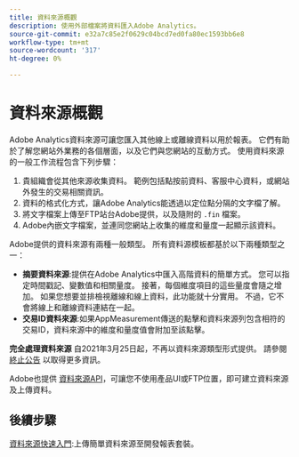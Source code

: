 ```yaml
---
title: 資料來源概觀
description: 使用外部檔案將資料匯入Adobe Analytics。
source-git-commit: e32a7c85e2f0629c04bcd7ed0fa80ec1593bb6e8
workflow-type: tm+mt
source-wordcount: '317'
ht-degree: 0%

---
```


# 資料來源概觀

Adobe Analytics資料來源可讓您匯入其他線上或離線資料以用於報表。 它們有助於了解您網站外業務的各個層面，以及它們與您網站的互動方式。 使用資料來源的一般工作流程包含下列步驟：

1. 貴組織會從其他來源收集資料。 範例包括點按前資料、客服中心資料，或網站外發生的交易相關資訊。
1. 資料的格式化方式，讓Adobe Analytics能透過以定位點分隔的文字檔了解。
1. 將文字檔案上傳至FTP站台Adobe提供，以及隨附的 `.fin` 檔案。
1. Adobe內嵌文字檔案，並連同您網站上收集的維度和量度一起顯示該資料。

Adobe提供的資料來源有兩種一般類型。 所有資料源模板都基於以下兩種類型之一：

* **摘要資料來源**:提供在Adobe Analytics中匯入高階資料的簡單方式。 您可以指定時間戳記、變數值和相關量度。 接著，每個維度項目的這些量度會隨之增加。 如果您想要並排檢視離線和線上資料，此功能就十分實用。 不過，它不會將線上和離線資料連結在一起。
* **交易ID資料來源**:如果AppMeasurement傳送的點擊和資料來源列包含相符的交易ID，資料來源中的維度和量度值會附加至該點擊。

**完全處理資料來源** 自2021年3月25日起，不再以資料來源類型形式提供。 請參閱 [終止公告](full-processing-eol.md) 以取得更多資訊。

Adobe也提供 [資料來源API](https://developer.adobe.com/analytics-apis/docs/1.4/guides/data-sources/)，可讓您不使用產品UI或FTP位置，即可建立資料來源及上傳資料。

## 後續步驟

[資料來源快速入門](getting-started.md):上傳簡單資料來源至開發報表套裝。
